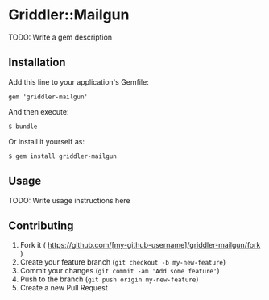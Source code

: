 # Griddler::Mailgun

TODO: Write a gem description

## Installation

Add this line to your application's Gemfile:

    gem 'griddler-mailgun'

And then execute:

    $ bundle

Or install it yourself as:

    $ gem install griddler-mailgun

## Usage

TODO: Write usage instructions here

## Contributing

1. Fork it ( https://github.com/[my-github-username]/griddler-mailgun/fork )
2. Create your feature branch (`git checkout -b my-new-feature`)
3. Commit your changes (`git commit -am 'Add some feature'`)
4. Push to the branch (`git push origin my-new-feature`)
5. Create a new Pull Request
